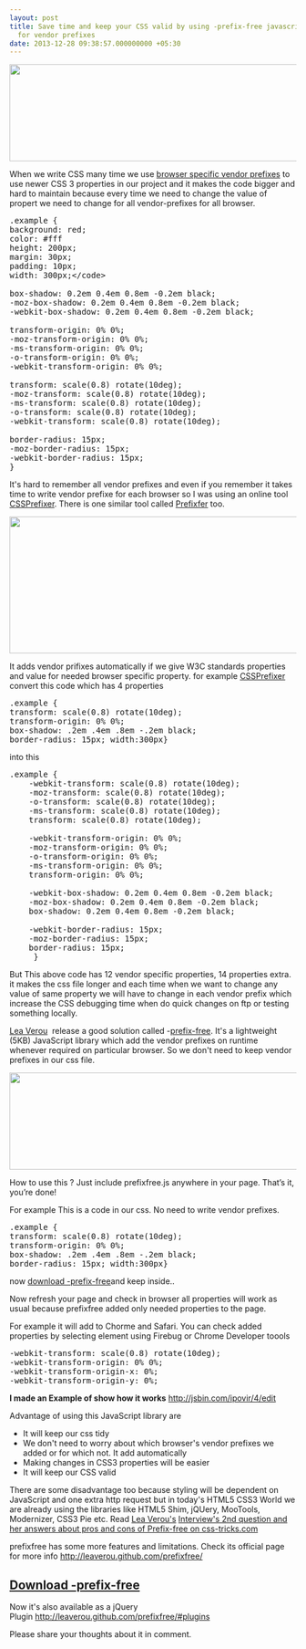 ```yaml
---
layout: post
title: Save time and keep your CSS valid by using -prefix-free javascript library
  for vendor prefixes
date: 2013-12-28 09:38:57.000000000 +05:30
---
```

<img class="alignnone size-full wp-image-112" title="vendor-prefixes" src="/content/images/2011/Oct/vendor-prefixes.gif" alt="" width="561" height="170" />

When we write CSS many time we use <a href="http://peter.sh/experiments/vendor-prefixed-css-property-overview/" target="_blank">browser specific vendor prefixes</a> to use newer CSS 3 properties in our project and it makes the code bigger and hard to maintain because every time we need to change the value of propert we need to change for all vendor-prefixes for all browser.
<pre lang="css" line="1" escaped="true">.example {
background: red;
color: #fff
height: 200px;
margin: 30px;
padding: 10px;
width: 300px;&lt;/code&gt;

box-shadow: 0.2em 0.4em 0.8em -0.2em black;
-moz-box-shadow: 0.2em 0.4em 0.8em -0.2em black;
-webkit-box-shadow: 0.2em 0.4em 0.8em -0.2em black;

transform-origin: 0% 0%;
-moz-transform-origin: 0% 0%;
-ms-transform-origin: 0% 0%;
-o-transform-origin: 0% 0%;
-webkit-transform-origin: 0% 0%;

transform: scale(0.8) rotate(10deg);
-moz-transform: scale(0.8) rotate(10deg);
-ms-transform: scale(0.8) rotate(10deg);
-o-transform: scale(0.8) rotate(10deg);
-webkit-transform: scale(0.8) rotate(10deg);

border-radius: 15px;
-moz-border-radius: 15px;
-webkit-border-radius: 15px;
}</pre>
It's hard to remember all vendor prefixes and even if you remember it takes time to write vendor prefixe for each browser so I was using an online tool <a href="http://cssprefixer.appspot.com/" target="_blank">CSSPrefixer</a>. There is one similar tool called <a href="http://prefixr.com/" target="_blank">Prefixfer</a> too.

<a href="http://cssprefixer.appspot.com/"><img class="alignnone size-full wp-image-113" title="cssprefixer" src="/content/images/2011/Oct/cssprefixer.gif" alt="" width="561" height="240" /></a>

It adds vendor prifixes automatically if we give W3C standards properties and value for needed browser specific property. for example <a href="http://cssprefixer.appspot.com/" target="_blank">CSSPrefixer</a> convert this code which has 4 properties
<pre lang="css" line="1" escaped="true">.example {
transform: scale(0.8) rotate(10deg);
transform-origin: 0% 0%;
box-shadow: .2em .4em .8em -.2em black;
border-radius: 15px; width:300px}</pre>
into this
<pre lang="css" line="1" escaped="true">.example {
    -webkit-transform: scale(0.8) rotate(10deg);
    -moz-transform: scale(0.8) rotate(10deg);
    -o-transform: scale(0.8) rotate(10deg);
    -ms-transform: scale(0.8) rotate(10deg);
    transform: scale(0.8) rotate(10deg);

    -webkit-transform-origin: 0% 0%;
    -moz-transform-origin: 0% 0%;
    -o-transform-origin: 0% 0%;
    -ms-transform-origin: 0% 0%;
    transform-origin: 0% 0%;

    -webkit-box-shadow: 0.2em 0.4em 0.8em -0.2em black;
    -moz-box-shadow: 0.2em 0.4em 0.8em -0.2em black;
    box-shadow: 0.2em 0.4em 0.8em -0.2em black;

    -webkit-border-radius: 15px;
    -moz-border-radius: 15px;
    border-radius: 15px;
     }</pre>
But This above code has 12 vendor specific properties, 14 properties extra. it makes the css file longer and each time when we want to change any value of same property we will have to change in each vendor prefix which increase the CSS debugging time when do quick changes on ftp or testing something locally.

<a href="http://lea.verou.me/">Lea Verou</a>  release a good solution called -<a href="http://leaverou.github.com/prefixfree/" target="_blank">prefix-free</a>. It's a lightweight (5KB) JavaScript library which add the vendor prefixes on runtime whenever required on particular browser. So we don't need to keep vendor prefixes in our css file.

<a href="http://leaverou.github.com/prefixfree/"><img class="alignnone size-full wp-image-114" title="prefixfree" src="/content/images/2011/Oct/prefixfree.jpg" alt="" width="561" height="170" /></a>

How to use this ? Just include prefixfree.js anywhere in your page. That’s it, you’re done!

For example This is a code in our css. No need to write vendor prefixes.
<pre lang="css" line="1" escaped="true">.example {
transform: scale(0.8) rotate(10deg);
transform-origin: 0% 0%;
box-shadow: .2em .4em .8em -.2em black;
border-radius: 15px; width:300px}</pre>
now <a href="https://raw.github.com/LeaVerou/prefixfree/master/prefixfree.min.js" target="_blank">download -prefix-free</a>and keep inside..<script type="text/javascript" src="js/prefixfree.min.js"></script>

Now refresh your page and check in browser all properties will work as usual because prefixfree added only needed properties to the page.

For example it will add to Chorme and Safari. You can check added properties by selecting element using Firebug or Chrome Developer toools
<pre lang="css" line="1" escaped="true">-webkit-transform: scale(0.8) rotate(10deg);
-webkit-transform-origin: 0% 0%;
-webkit-transform-origin-x: 0%;
-webkit-transform-origin-y: 0%;</pre>
<strong>I made an Example of show how it works</strong> <a href="CSSPrefixer" target="_blank">http://jsbin.com/ipovir/4/edit</a>

Advantage of using this JavaScript library are
<ul>
	<li>It will keep our css tidy</li>
	<li>We don't need to worry about which browser's vendor prefixes we added or for which not. It add automatically</li>
	<li>Making changes in CSS3 properties will be easier</li>
	<li>It will keep our CSS valid</li>
</ul>
There are some disadvantage too because styling will be dependent on JavaScript and one extra http request but in today's HTML5 CSS3 World we are already using the libraries like HTML5 Shim, jQUery, MooTools, Modernizer, CSS3 Pie etc. Read <a href="http://lea.verou.me/">Lea Verou's</a> <a href="http://css-tricks.com/14792-five-questions-with-lea-verou/#lea-question-2">Interview's 2nd question and her answers about pros and cons of Prefix-free on css-tricks.com</a>

prefixfree has some more features and limitations. Check its official page for more info <a href="http://leaverou.github.com/prefixfree/" target="_blank">http://leaverou.github.com/prefixfree/</a>
<h2><a href="https://raw.github.com/LeaVerou/prefixfree/master/prefixfree.min.js" target="_blank">Download -prefix-free</a></h2>
Now it's also available as a jQuery Plugin <a href="http://leaverou.github.com/prefixfree/#plugins">http://leaverou.github.com/prefixfree/#plugins</a>

Please share your thoughts about it in comment.
